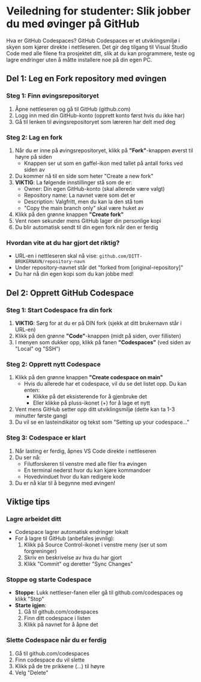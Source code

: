 # Veiledning for studenter: Slik jobber du med øvinger på GitHub

Hva er GitHub Codespaces?
GitHub Codespaces er et utviklingsmiljø i skyen som kjører direkte i nettleseren. Det gir deg tilgang til Visual Studio Code med alle filene 
fra prosjektet ditt, slik at du kan programmere, teste og lagre endringer uten å måtte installere noe på din egen PC.

## Del 1: Leg en Fork repository med øvingen

### Steg 1: Finn øvingsrepositoryet
1. Åpne nettleseren og gå til GitHub (github.com)
2. Logg inn med din GitHub-konto (opprett konto først hvis du ikke har)
3. Gå til lenken til øvingsrepositoryet som læreren har delt med deg

### Steg 2: Lag en fork
1. Når du er inne på øvingsrepositoryet, klikk på **"Fork"**-knappen øverst til høyre på siden
   - Knappen ser ut som en gaffel-ikon med tallet på antall forks ved siden av
2. Du kommer nå til en side som heter "Create a new fork"
3. **VIKTIG**: La følgende innstillinger stå som de er:
   - Owner: Din egen GitHub-konto (skal allerede være valgt)
   - Repository name: La navnet være som det er
   - Description: Valgfritt, men du kan la den stå tom
   - "Copy the main branch only" skal være huket av
4. Klikk på den grønne knappen **"Create fork"**
5. Vent noen sekunder mens GitHub lager din personlige kopi
6. Du blir automatisk sendt til din egen fork når den er ferdig

### Hvordan vite at du har gjort det riktig?
- URL-en i nettleseren skal nå vise: `github.com/DITT-BRUKERNAVN/repository-navn`
- Under repository-navnet står det "forked from [original-repository]"
- Du har nå din egen kopi som du kan jobbe med!

## Del 2: Opprett GitHub Codespace

### Steg 1: Start Codespace fra din fork
1. **VIKTIG**: Sørg for at du er på DIN fork (sjekk at ditt brukernavn står i URL-en)
2. Klikk på den grønne **"Code"**-knappen (midt på siden, over fillisten)
3. I menyen som dukker opp, klikk på fanen **"Codespaces"** (ved siden av "Local" og "SSH")

### Steg 2: Opprett nytt Codespace
1. Klikk på den grønne knappen **"Create codespace on main"**
   - Hvis du allerede har et codespace, vil du se det listet opp. Du kan enten:
     - Klikke på det eksisterende for å gjenbruke det
     - Eller klikke på pluss-ikonet (+) for å lage et nytt
2. Vent mens GitHub setter opp ditt utviklingsmiljø (dette kan ta 1-3 minutter første gang)
3. Du vil se en lasteindikator og tekst som "Setting up your codespace..."

### Steg 3: Codespace er klart
1. Når lasting er ferdig, åpnes VS Code direkte i nettleseren
2. Du ser nå:
   - Filutforskeren til venstre med alle filer fra øvingen
   - En terminal nederst hvor du kan kjøre kommandoer
   - Hovedvinduet hvor du kan redigere kode
3. Du er nå klar til å begynne med øvingen!

## Viktige tips

### Lagre arbeidet ditt
- Codespace lagrer automatisk endringer lokalt
- For å lagre til GitHub (anbefales jevnlig):
  1. Klikk på Source Control-ikonet i venstre meny (ser ut som forgreninger)
  2. Skriv en beskrivelse av hva du har gjort
  3. Klikk "Commit" og deretter "Sync Changes"

### Stoppe og starte Codespace
- **Stoppe**: Lukk nettleser-fanen eller gå til github.com/codespaces og klikk "Stop"
- **Starte igjen**: 
  1. Gå til github.com/codespaces
  2. Finn ditt codespace i listen
  3. Klikk på navnet for å åpne det

### Slette Codespace når du er ferdig
1. Gå til github.com/codespaces
2. Finn codespace du vil slette
3. Klikk på de tre prikkene (...) til høyre
4. Velg "Delete"
